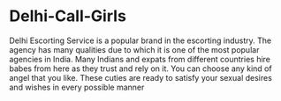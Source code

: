 # Delhi-Call-Girls
Delhi Escorting Service is a popular brand in the escorting industry. The agency has many qualities due to which it is one of the most popular agencies in India. Many Indians and expats from different countries hire babes from here as they trust and rely on it. You can choose any kind of angel that you like. These cuties are ready to satisfy your sexual desires and wishes in every possible manner
